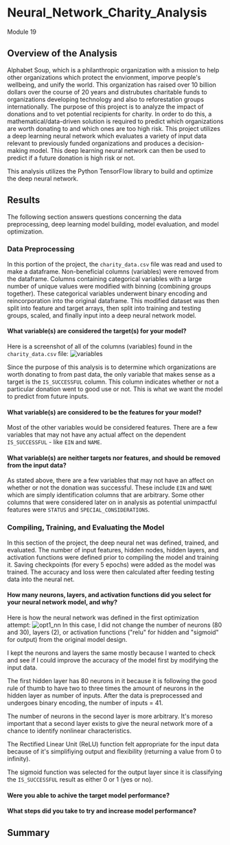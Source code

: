 # Neural_Network_Charity_Analysis
Module 19

## Overview of the Analysis
Alphabet Soup, which is a philanthropic organization with a mission to help other organizations which protect the envionment, imporve people's wellbeing, and unify the world. This organization has raised over 10 billion dollars over the course of 20 years and distrubutes charitable funds to organizations developing technology and also to reforestation groups internationally. The purpose of this project is to analyze the impact of donations and to vet potential recipients for charity. In order to do this, a mathematical/data-driven solution is required to predict which organizations are worth donating to and which ones are too high risk. This project utilizes a deep learning neural network which evaluates a variety of input data relevant to previously funded organizations and produces a decision-making model. This deep learning neural network can then be used to predict if a future donation is high risk or not.

This analysis utilizes the Python TensorFlow library to build and optimize the deep neural network.

## Results
The following section answers questions concerning the data preprocessing, deep learning model building, model evaluation, and model optimization.

### Data Preprocessing
In this portion of the project, the `charity_data.csv` file was read and used to make a dataframe. Non-beneficial columns (variables) were removed from the dataframe. Columns containing categorical variables with a large number of unique values were modified with binning (combining groups together). These categorical variables underwent binary encoding and reincorporation into the original dataframe. This modified dataset was then split into feature and target arrays, then split into training and testing groups, scaled, and finally input into a deep neural network model.

#### What variable(s) are considered the target(s) for your model?
Here is a screenshot of all of the columns (variables) found in the `charity_data.csv` file:
![variables](https://user-images.githubusercontent.com/107309793/197432111-42fbb79b-fd16-4179-b4d1-d9f9096cfe6c.png)

Since the purpose of this analysis is to determine which organizations are worth donating to from past data, the only variable that makes sense as a target is the `IS_SUCCESSFUL` column. This column indicates whether or not a particular donation went to good use or not. This is what we want the model to predict from future inputs.

#### What variable(s) are considered to be the features for your model?
Most of the other variables would be considered features. There are a few variables that may not have any actual affect on the dependent `IS_SUCCESSFUL` - like `EIN` and `NAME`.

#### What variable(s) are neither targets nor features, and should be removed from the input data?
As stated above, there are a few variables that may not have an affect on whether or not the donation was successful. These include `EIN` and `NAME` which are simply identification columns that are arbitrary. Some other columns that were considered later on in analysis as potential unimpactful features were `STATUS` and `SPECIAL_CONSIDERATIONS`.

### Compiling, Training, and Evaluating the Model
In this section of the project, the deep neural net was defined, trained, and evaluated. The number of input features, hidden nodes, hidden layers, and activation functions were defined prior to compiling the model and training it. Saving checkpoints (for every 5 epochs) were added as the model was trained. The accuracy and loss were then calculated after feeding testing data into the neural net.

#### How many neurons, layers, and activation functions did you select for your neural network model, and why?
Here is how the neural network was defined in the first optimization attempt:
![opt1_nn](https://user-images.githubusercontent.com/107309793/197434043-b919b9e2-e1be-490a-8dd9-ab755e7c758d.png)
In this case, I did not change the number of neurons (80 and 30), layers (2), or activation functions ("relu" for hidden and "sigmoid" for output) from the original model design.

I kept the neurons and layers the same mostly because I wanted to check and see if I could improve the accuracy of the model first by modifying the input data.

The first hidden layer has 80 neurons in it because it is following the good rule of thumb to have two to three times the amount of neurons in the hidden layer as number of inputs. After the data is preprocessed and undergoes binary encoding, the number of inputs = 41.

The number of neurons in the second layer is more arbitrary. It's moreso important that a second layer exists to give the neural network more of a chance to identify nonlinear characteristics.

The Rectified Linear Unit (ReLU) function felt appropriate for the input data because of it's simplifiying output and flexibility (returning a value from 0 to infinity).

The sigmoid function was selected for the output layer since it is classifying the `IS_SUCCESSFUL` result as either 0 or 1 (yes or no).

#### Were you able to achive the target model performance?

#### What steps did you take to try and increase model performance?

## Summary
